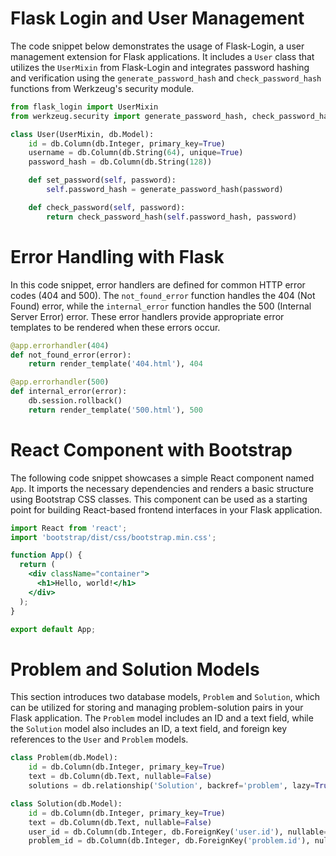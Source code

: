 # Flask Login and User Management

The code snippet below demonstrates the usage of Flask-Login, a user management extension for Flask applications. It includes a `User` class that utilizes the `UserMixin` from Flask-Login and integrates password hashing and verification using the `generate_password_hash` and `check_password_hash` functions from Werkzeug's security module.

```python
from flask_login import UserMixin
from werkzeug.security import generate_password_hash, check_password_hash

class User(UserMixin, db.Model):
    id = db.Column(db.Integer, primary_key=True)
    username = db.Column(db.String(64), unique=True)
    password_hash = db.Column(db.String(128))

    def set_password(self, password):
        self.password_hash = generate_password_hash(password)

    def check_password(self, password):
        return check_password_hash(self.password_hash, password)
```

# Error Handling with Flask

In this code snippet, error handlers are defined for common HTTP error codes (404 and 500). The `not_found_error` function handles the 404 (Not Found) error, while the `internal_error` function handles the 500 (Internal Server Error) error. These error handlers provide appropriate error templates to be rendered when these errors occur.

```python
@app.errorhandler(404)
def not_found_error(error):
    return render_template('404.html'), 404

@app.errorhandler(500)
def internal_error(error):
    db.session.rollback()
    return render_template('500.html'), 500
```

# React Component with Bootstrap

The following code snippet showcases a simple React component named `App`. It imports the necessary dependencies and renders a basic structure using Bootstrap CSS classes. This component can be used as a starting point for building React-based frontend interfaces in your Flask application.

```jsx
import React from 'react';
import 'bootstrap/dist/css/bootstrap.min.css';

function App() {
  return (
    <div className="container">
      <h1>Hello, world!</h1>
    </div>
  );
}

export default App;
```

# Problem and Solution Models

This section introduces two database models, `Problem` and `Solution`, which can be utilized for storing and managing problem-solution pairs in your Flask application. The `Problem` model includes an ID and a text field, while the `Solution` model also includes an ID, a text field, and foreign key references to the `User` and `Problem` models.

```python
class Problem(db.Model):
    id = db.Column(db.Integer, primary_key=True)
    text = db.Column(db.Text, nullable=False)
    solutions = db.relationship('Solution', backref='problem', lazy=True)

class Solution(db.Model):
    id = db.Column(db.Integer, primary_key=True)
    text = db.Column(db.Text, nullable=False)
    user_id = db.Column(db.Integer, db.ForeignKey('user.id'), nullable=False)
    problem_id = db.Column(db.Integer, db.ForeignKey('problem.id'), nullable=False)
```
